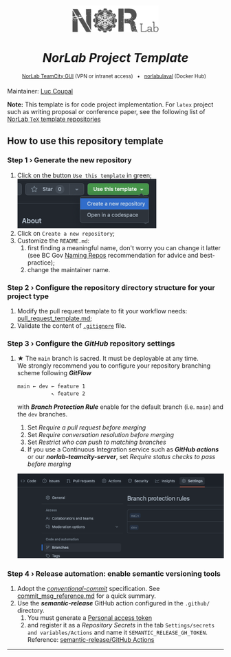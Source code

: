 <div align="center">
<br>
<br>
<a href="https://norlab.ulaval.ca">
<img src="visual/norlab_logo_acronym_dark.png" width="200">
</a>
<br>

# _NorLab Project Template_

</div>


[//]: # (<b>Project related link: </b> &nbsp; )

[//]: # (Project related link:)
<div align="center">
<p>
<sup>
<a href="https://http://132.203.26.125:8111">NorLab TeamCity GUI</a>
(VPN or intranet access) &nbsp; • &nbsp;  
<a href="https://hub.docker.com/repositories/norlabulaval">norlabulaval</a>
(Docker Hub) &nbsp;
</sup>
</p>  
</div>


Maintainer: [Luc Coupal](https://redleader962.github.io)

**Note:** This template is for code project implementation. For `latex` project such as writing proposal or conference paper, see the following list of [NorLab `TeX` template repositories](https://github.com/norlab-ulaval?q=template&type=all&language=tex&sort=)  

## How to use this repository template

### Step 1 › Generate the new repository
1. Click on the button `Use this template` in green; 
    <br>
   ![img.png](visual/use_this_template_button.png)
3. Click on `Create a new repository`;
4. Customize the `README.md`:
   1. first finding a meaningful name, don't worry you can change it latter (see BC Gov [Naming Repos](https://github.com/bcgov/BC-Policy-Framework-For-GitHub/blob/master/BC-Gov-Org-HowTo/Naming-Repos.md) recommendation for advice and best-practice);
   2. change the maintainer name.

### Step 2 › Configure the repository directory structure for your project type

[//]: # (&#40;ToDo&#41; Execute `repository_configuration_script.bash` and follow the instructions. You will be asked what kind of project your planning to undergo &#40;latex, ros, python, c++ ...&#41; and the component you wish to add to your repository.)

1. Modify the pull request template to fit your workflow needs: [pull_request_template.md](https://github.com/norlab-ulaval/template-norlab-project/tree/main/.github/pull_request_template.md);
2. Validate the content of [`.gitignore`](https://github.com/norlab-ulaval/template-norlab-project/blob/1bd3db2f6c755bb273f7a23e49bae601123a7435/.gitignore) file.

### Step 3 › Configure the _GitHub_ repository settings

[//]: # (&#40;ToDo&#41; Follow the `repository_configuration_checklist.md` steps.)

1. ★ The `main` branch is sacred. It must be deployable at any time.  
    We strongly recommend you to configure your repository branching scheme following **_GitFlow_**
    
    ```bash
    main ← dev ← feature 1
               ↖ feature 2
    ```
    with _**Branch Protection Rule**_ enable for the default branch (i.e. `main`) and the `dev` branches.
   1. Set _Require a pull request before merging_
   2. Set _Require conversation resolution before merging_
   3. Set _Restrict who can push to matching branches_
   4. If you use a Continuous Integration service such as _**GitHub actions**_ or our **_norlab-teamcity-server_**, set
      _Require status checks to pass before merging_
       
   ![img.png](visual/branch_protection_rule_menu.png)
    
      

### Step 4 › Release automation: enable semantic versioning tools  
1. Adopt the [_conventional-commit_](https://www.conventionalcommits.org/) specification. See [commit_msg_reference.md](https://github.com/norlab-ulaval/template-norlab-project/tree/main/commit_msg_reference.md) for a quick summary.
2. Use the _**semantic-release**_ GitHub action configured in the `.github/` directory. 
   1. You must generate a [Personal access token](https://help.github.com/en/github/authenticating-to-github/creating-a-personal-access-token-for-the-command-line) 
   2. and register it as a _Repository Secrets_ in the tab `Settings/secrets and variables/Actions` and name it `SEMANTIC_RELEASE_GH_TOKEN`.  
     Reference: [semantic-release/GitHub Actions](https://semantic-release.gitbook.io/semantic-release/recipes/ci-configurations/github-actions)

---
